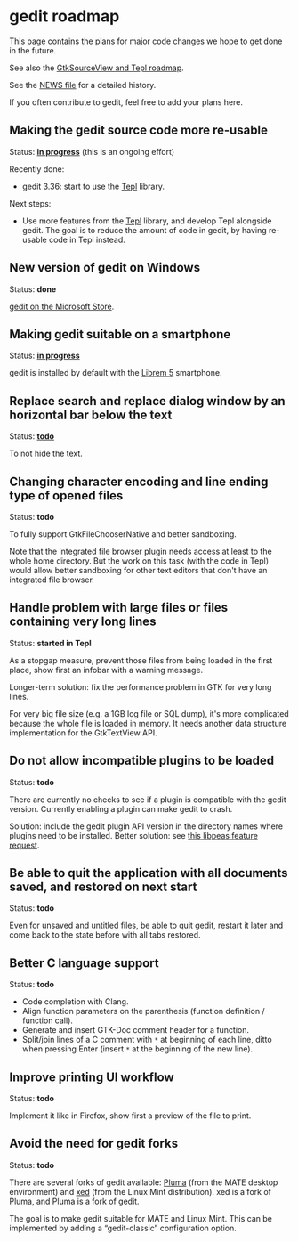 gedit roadmap
=============

This page contains the plans for major code changes we hope to get done in the
future.

See also the
[GtkSourceView and Tepl roadmap](https://wiki.gnome.org/Projects/GtkSourceView/RoadMap).

See the [NEWS file](../NEWS) for a detailed history.

If you often contribute to gedit, feel free to add your plans here.

Making the gedit source code more re-usable
-------------------------------------------

Status: **[in progress](https://wiki.gnome.org/Apps/Gedit/ReusableCode)** (this
is an ongoing effort)

Recently done:
- gedit 3.36: start to use the [Tepl](https://wiki.gnome.org/Projects/Tepl)
  library.

Next steps:
- Use more features from the [Tepl](https://wiki.gnome.org/Projects/Tepl)
  library, and develop Tepl alongside gedit. The goal is to reduce the amount
  of code in gedit, by having re-usable code in Tepl instead.

New version of gedit on Windows
-------------------------------

Status: **done**

[gedit on the Microsoft Store](https://www.microsoft.com/store/apps/9PL1J21XF0PT).

Making gedit suitable on a smartphone
-------------------------------------

Status: **[in progress](https://gitlab.gnome.org/GNOME/Initiatives/-/issues/13)**

gedit is installed by default with the [Librem 5](https://puri.sm/products/librem-5/)
smartphone.

Replace search and replace dialog window by an horizontal bar below the text
----------------------------------------------------------------------------

Status: **[todo](https://gitlab.gnome.org/GNOME/gedit/-/issues/288)**

To not hide the text.

Changing character encoding and line ending type of opened files
----------------------------------------------------------------

Status: **todo**

To fully support GtkFileChooserNative and better sandboxing.

Note that the integrated file browser plugin needs access at least to the whole
home directory. But the work on this task (with the code in Tepl) would allow
better sandboxing for other text editors that don't have an integrated file
browser.

Handle problem with large files or files containing very long lines
-------------------------------------------------------------------

Status: **started in Tepl**

As a stopgap measure, prevent those files from being loaded in the first place,
show first an infobar with a warning message.

Longer-term solution: fix the performance problem in GTK for very long lines.

For very big file size (e.g. a 1GB log file or SQL dump), it's more complicated
because the whole file is loaded in memory. It needs another data structure
implementation for the GtkTextView API.

Do not allow incompatible plugins to be loaded
----------------------------------------------

Status: **todo**

There are currently no checks to see if a plugin is compatible with the gedit
version. Currently enabling a plugin can make gedit to crash.

Solution: include the gedit plugin API version in the directory names where
plugins need to be installed. Better solution: see
[this libpeas feature request](https://bugzilla.gnome.org/show_bug.cgi?id=642694#c15).

Be able to quit the application with all documents saved, and restored on next start
------------------------------------------------------------------------------------

Status: **todo**

Even for unsaved and untitled files, be able to quit gedit, restart it later and
come back to the state before with all tabs restored.

Better C language support
-------------------------

Status: **todo**

- Code completion with Clang.
- Align function parameters on the parenthesis (function definition /
  function call).
- Generate and insert GTK-Doc comment header for a function.
- Split/join lines of a C comment with `*` at beginning of each line, ditto when
  pressing Enter (insert `*` at the beginning of the new line).

Improve printing UI workflow
----------------------------

Status: **todo**

Implement it like in Firefox, show first a preview of the file to print.

Avoid the need for gedit forks
------------------------------

Status: **todo**

There are several forks of gedit available: [Pluma](https://github.com/mate-desktop/pluma)
(from the MATE desktop environment) and [xed](https://github.com/linuxmint/xed)
(from the Linux Mint distribution). xed is a fork of Pluma, and Pluma is a fork
of gedit.

The goal is to make gedit suitable for MATE and Linux Mint. This can be
implemented by adding a “gedit-classic” configuration option.

